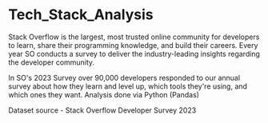# Tech_Stack_Analysis 
Stack Overflow is the largest, most trusted online community for developers to learn, share​ ​their programming ​knowledge, and build their careers.
Every year SO conducts a survey to deliver the industry-leading insights regarding the developer community.

In SO's 2023 Survey over 90,000 developers responded to our annual survey about how they learn and level up, which tools they're using, and which ones they want.
Analysis done via Python (Pandas)   

Dataset source - Stack Overflow Developer Survey 2023
